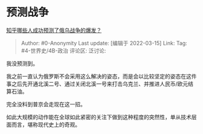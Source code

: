 # 预测战争
[知乎哪些人成功预测了俄乌战争的爆发？](https://www.zhihu.com/question/521936959/answer/2390670173)

> Author: #0-Anonymity
> Last update: [编辑于 2022-03-15]
> Link:
> Tag: #4-世界史/4B-政治
> 评论区:
> 泛讨论:

我没预测到。

我之前一直认为俄罗斯不会采用这么解决的姿态，而是会以比较坚定的姿态在这件事之后先开通北溪二号、通过关闭北溪一号来打击乌克兰、并推进人民币/欧元结算石油。

完全没料到普京会走现在这一招。

如此大规模的动作能在全球如此紧密的关注下做到这种程度的突然性，单从技术层面而言，堪称现代史上的奇观。
